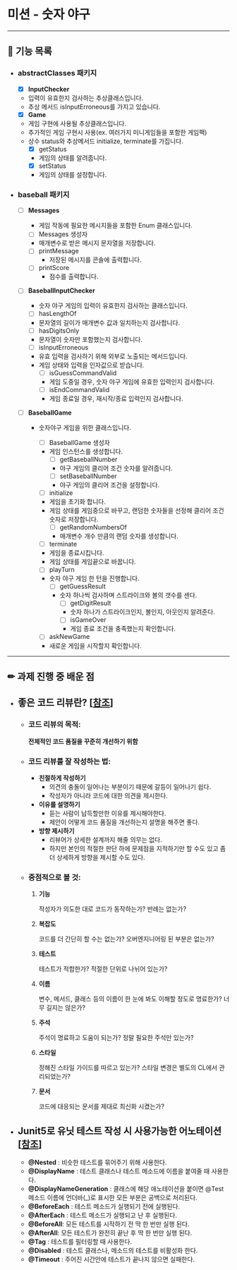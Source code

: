 # 미션 - 숫자 야구

---

## 🚀 기능 목록

- ### abstractClasses 패키지
  - [X] **InputChecker**
  - 입력이 유효한지 검사하는 추상클래스입니다.
  - 추상 메서드 isInputErroneous를 가지고 있습니다.

  - [X] **Game**
  - 게임 구현에 사용될 추상클래스입니다.
  - 추가적인 게임 구현시 사용(ex. 여러가지 미니게임들을 포함한 게임팩)
  - 상수 status와 추상메서드 initialize, terminate를 가집니다.
    - [X] getStatus
    - 게임의 상태를 알려줍니다.
    - [X] setStatus
    - 게임의 상태를 설정합니다.

- ### baseball 패키지
  - [ ] **Messages**
    - 게임 작동에 필요한 메시지들을 포함한 Enum 클래스입니다.
    - [ ] Messages 생성자
    - 매개변수로 받은 메시지 문자열을 저장합니다.
    - [ ] printMessage
      - 저장된 메시지를 콘솔에 출력합니다.
    - [ ] printScore
      - 점수를 출력합니다.

  - [ ] **BaseballInputChecker**
    - 숫자 야구 게임의 입력이 유효한지 검사하는 클래스입니다.
    - [ ] hasLengthOf
    - 문자열의 길이가 매개변수 값과 일치하는지 검사합니다.
    - [ ] hasDigitsOnly
    - 문자열이 숫자만 포함했는지 검사합니다.
    - [ ] isInputErroneous
    - 유효 입력을 검사하기 위해 외부로 노출되는 메서드입니다. 
    - 게임 상태와 입력을 인자값으로 받습니다.
      - [ ] isGuessCommandValid
      - 게임 도중일 경우, 숫자 야구 게임에 유효한 입력인지 검사합니다.
      - [ ] isEndCommandValid
      - 게임 종료일 경우, 재시작/종료 입력인지 검사합니다.

  - [ ] **BaseballGame**
    - 숫자야구 게임을 위한 클래스입니다.
      - [ ] BaseballGame 생성자
      - 게임 인스턴스를 생성합니다.
        - [ ] getBaseballNumber
        - 야구 게임의 클리어 조건 숫자를 알려줍니다.
        - [ ] setBaseballNumber
        - 야구 게임의 클리어 조건을 설정합니다.

      - [ ] initialize
      - 게임을 초기화 합니다. 
      - 게임 상태를 게임중으로 바꾸고, 랜덤한 숫자들을 선정해 클리어 조건 숫자로 저장합니다.
        - [ ] getRandomNumbersOf
        - 매개변수 개수 만큼의 랜덤 숫자를 생성합니다.
      - [ ] terminate
      - 게임을 종료시킵니다.
      - 게임 상태를 게임끝으로 바꿉니다.

      - [ ] playTurn
      - 숫자 야구 게임 한 턴을 진행합니다.
        - [ ] getGuessResult
        - 숫자 하나씩 검사하며 스트라이크와 볼의 갯수를 센다.
          - [ ] getDigitResult
          - 숫자 하나가 스트라이크인지, 볼인지, 아웃인지 알려준다.
          - [ ] isGameOver
          - 게임 종료 조건을 충족했는지 확인합니다.
      - [ ] askNewGame
      - 새로운 게임을 시작할지 확인합니다.

---

## ✏ 과제 진행 중 배운 점

- ## 좋은 코드 리뷰란? [[참조](https://soojin.ro/review/review-comments)]
  - ### 코드 리뷰의 목적: 
  
    **전체적인 코드 품질을 꾸준히 개선하기 위함**
  
  - ### 코드 리뷰를 잘 작성하는 법:

    - **친절하게 작성하기**
      - 의견의 충돌이 일어나는 부분이기 때문에 갈등이 일어나기 쉽다.
      - 작성자가 아니라 코드에 대한 의견을 제시한다.
    - **이유를 설명하기**
      - 듣는 사람이 납득할만한 이유를 제시해야한다.
      - 제안이 어떻게 코드 품질을 개선하는지 설명을 해주면 좋다.
    - **방향 제시하기**
      - 리뷰어가 상세한 설계까지 해줄 의무는 없다.
      - 하지만 본인의 적절한 판단 하에 문제점을 지적하기만 할 수도 있고 좀 더 상세하게 방향을 제시할 수도 있다.

  - ### 중점적으로 볼 것:
    1. **기능**

       작성자가 의도한 대로 코드가 동작하는가? 반례는 없는가?

    2. **복잡도**

       코드를 더 간단히 할 수는 없는가? 오버엔지니어링 된 부분은 없는가?

    3. **테스트**
    
        테스트가 적합한가? 적절한 단위로 나뉘어 있는가?
    
    4. **이름**

        변수, 메서드, 클래스 등의 이름이 한 눈에 봐도 이해할 정도로 명료한가? 너무 길지는 않은가?

    5. **주석**
    
        주석이 명료하고 도움이 되는가? 정말 필요한 주석만 있는가?

    6. **스타일**
    
        정해진 스타일 가이드를 따르고 있는가? 스타일 변경은 별도의 CL에서 관리되었는가?

    7. **문서**

       코드에 대응되는 문서를 제대로 최신화 시켰는가?

- ## Junit5로 유닛 테스트 작성 시 사용가능한 어노테이션 [[참조](https://donghyeon.dev/junit/2021/04/11/JUnit5-%EC%99%84%EB%B2%BD-%EA%B0%80%EC%9D%B4%EB%93%9C/)]
  - **@Nested** : 비슷한 테스트를 묶어주기 위해 사용한다.
  - **@DisplayName** : 테스트 클래스나 테스트 메소드에 이름을 붙여줄 때 사용한다.
  - **@DisplayNameGeneration** : 클래스에 해당 애노테이션을 붙이면 @Test 메소드 이름에 언더바(_)로 표시한 모든 부분은 공백으로 처리된다.
  - **@BeforeEach** : 테스트 메소드가 실행되기 전에 실행된다.
  - **@AfterEach** : 테스트 메소드가 실행되고 난 후 실행된다.
  - **@BeforeAll**: 모든 테스트를 시작하기 전 딱 한 번만 실행 된다.
  - **@AfterAll**: 모든 테스트가 완전히 끝난 후 딱 한 번만 실행 된다.
  - **@Tag** : 테스트를 필터링할 때 사용한다.
  - **@Disabled** : 테스트 클래스나, 메소드의 테스트를 비활성화 한다.
  - **@Timeout** : 주어진 시간안에 테스트가 끝나지 않으면 실패한다.